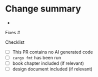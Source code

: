 # Change summary

-

Fixes #

Checklist

- [ ] This PR contains no AI generated code
- [ ] `cargo fmt` has been run
- [ ] book chapter included (if relevant)
- [ ] design document included (if relevant)
